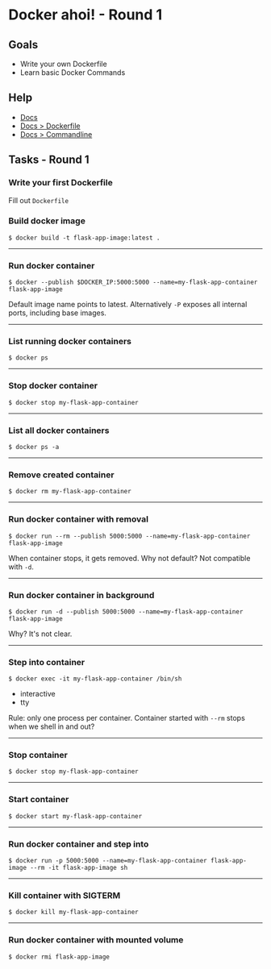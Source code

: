 # Docker ahoi! - Round 1

## Goals

* Write your own Dockerfile
* Learn basic Docker Commands

## Help

* [Docs](https://docs.docker.com)
* [Docs > Dockerfile](https://docs.docker.com/engine/reference/builder/)
* [Docs > Commandline](https://docs.docker.com/engine/reference/commandline/cli)

## Tasks - Round 1

### Write your first Dockerfile

Fill out `Dockerfile`

### Build docker image

```shell
$ docker build -t flask-app-image:latest .
```

___

### Run docker container

```shell
$ docker --publish $DOCKER_IP:5000:5000 --name=my-flask-app-container flask-app-image
```

Default image name points to latest. Alternatively `-P` exposes all internal
ports, including base images.

___

### List running docker containers

```shell
$ docker ps
```

___

### Stop docker container

```shell
$ docker stop my-flask-app-container
```

___

### List all docker containers

```shell
$ docker ps -a
```

___

### Remove created container

```shell
$ docker rm my-flask-app-container
```

___

### Run docker container with removal

```shell
$ docker run --rm --publish 5000:5000 --name=my-flask-app-container flask-app-image
```

When container stops, it gets removed. Why not default? Not compatible with `-d`.

___

### Run docker container in background

```shell
$ docker run -d --publish 5000:5000 --name=my-flask-app-container flask-app-image
```

Why? It's not clear.

___

### Step into container

```shell
$ docker exec -it my-flask-app-container /bin/sh
```

* interactive
* tty

Rule: only one process per container. Container started with `--rm` stops when
we shell in and out?
___

### Stop container

```shell
$ docker stop my-flask-app-container
```
___

### Start container

```shell
$ docker start my-flask-app-container
```
___

### Run docker container and step into

```shell
$ docker run -p 5000:5000 --name=my-flask-app-container flask-app-image --rm -it flask-app-image sh
```
___

### Kill container with SIGTERM

```shell
$ docker kill my-flask-app-container
```
___

### Run docker container with mounted volume

```shell
$ docker rmi flask-app-image
```
